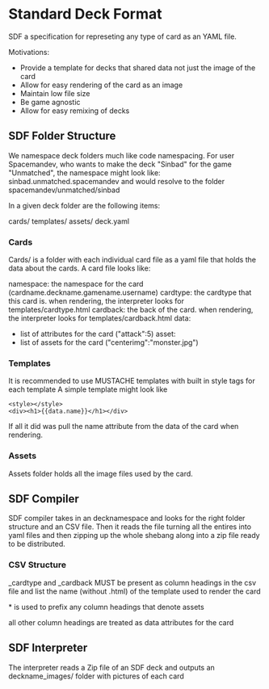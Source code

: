 # Standard Deck Format 

SDF a specification for represeting any type of card as an YAML file. 

Motivations:
- Provide a template for decks that shared data not just the image of the card
- Allow for easy rendering of the card as an image
- Maintain low file size
- Be game agnostic
- Allow for easy remixing of decks

## SDF Folder Structure
We namespace deck folders much like code namespacing. For user Spacemandev, who wants to make the deck "Sinbad" for the game "Unmatched", the namespace might look like:
sinbad.unmatched.spacemandev
and would resolve to the folder
spacemandev/unmatched/sinbad

In a given deck folder are the following items:

cards/
templates/
assets/
deck.yaml

### Cards
Cards/ is a folder with each individual card file as a yaml file that holds the data about the cards. A card file looks like:

namespace: the namespace for the card (cardname.deckname.gamename.username)
cardtype: the cardtype that this card is. when rendering, the interpreter looks for templates/cardtype.html 
cardback: the back of the card. when rendering, the interpreter looks for templates/cardback.html
data:
  - list of attributes for the card ("attack":5)
asset:
  - list of assets for the card ("centerimg":"monster.jpg")

### Templates
It is recommended to use MUSTACHE templates with built in style tags for each template
A simple template might look like
```
<style></style>
<div><h1>{{data.name}}</h1></div>
```
If all it did was pull the name attribute from the data of the card when rendering.

### Assets
Assets folder holds all the image files used by the card. 


## SDF Compiler
SDF compiler takes in an decknamespace and looks for the right folder structure and an CSV file. Then it reads the file turning all the entires into yaml files and then zipping up the whole shebang along into a zip file ready to be distributed. 

### CSV Structure
_cardtype and _cardback MUST be present as column headings in the csv file and list the name (without .html) of the template used to render the card

&ast; is used to prefix any column headings that denote assets 

all other column headings are treated as data attributes for the card


## SDF Interpreter
The interpreter reads a Zip file of an SDF deck and outputs an deckname_images/ folder with pictures of each card


